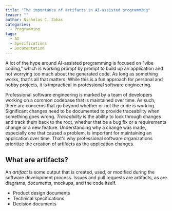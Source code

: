 ```yaml
---
title: "The importance of artifacts in AI-assisted programming"
teaser: ""
author: Nicholas C. Zakas
categories:
  - Programming
tags:
  - AI
  - Specifications
  - Documentation
---
```


A lot of the hype around AI-assisted programming is focused on "vibe coding," which is working prompt by prompt to build up an application and not worrying too much about the generated code. As long as something works, that's all that matters. While this is a fun approach for personal and hobby projects, it is impractical in professional software engineering.

Professional software engineering is marked by a team of developers working on a common codebase that is maintained over time. As such, there are concerns that go beyond whether or not the code is working. Significant changes need to be documented to provide traceability when something goes wrong. *Traceability* is the ability to look through changes and track them back to the root, whether that be a bug fix or a requirements change or a new feature. Understanding why a change was made, especially one that caused a problem, is important for maintaining an application over time. That's why professional software organizations prioritize the creation of artifacts as the application changes.

## What are artifacts?

An *artifact* is some output that is created, used, or modified during the software development process. Issues and pull requests are artifacts, as are diagrams, documents, mockups, and the code itself.




* Product design documents
* Technical specifications
* Decision documents
